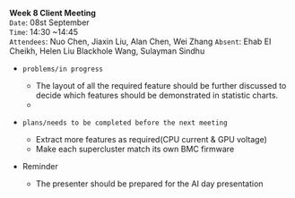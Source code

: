 **Week 8 Client Meeting**  
`Date`: 08st September  
`Time`: 14:30 ~14:45  
`Attendees`: Nuo Chen, Jiaxin Liu, Alan Chen, Wei Zhang
`Absent`: Ehab EI Cheikh, Helen Liu Blackhole Wang, Sulayman Sindhu	

- `problems/in progress`
    - The layout of all the required feature should be further discussed to decide which features should be demonstrated in statistic charts.
    - 

- `plans/needs to be completed before the next meeting`
    - Extract more features as required(CPU current & GPU voltage)
    - Make each supercluster match its own BMC firmware

- Reminder
  -	The presenter should be prepared for the AI day presentation